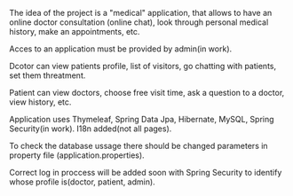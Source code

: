 The idea of the project is a "medical" application, that allows to have an online doctor consultation (online chat), look through personal medical history, make an appointments, etc.

Acces to an application must be provided by admin(in work).  

Dcotor can view patients profile, list of visitors, go chatting with patients, set them threatment.

Patient can view doctors, choose free visit time, ask a question to a doctor, view history, etc.

Application uses Thymeleaf, Spring Data Jpa, Hibernate, MySQL, Spring Security(in work). I18n added(not all pages).

To check the database ussage there should be changed parameters in property file (application.properties).

Correct log in proccess will be added soon with Spring Security to identify whose profile is(doctor, patient, admin).



	
